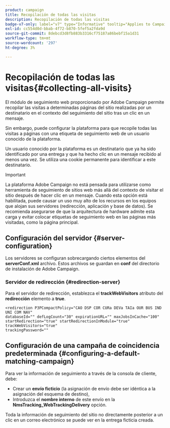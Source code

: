 ```yaml
---
product: campaign
title: Recopilación de todas las visitas
description: Recopilación de todas las visitas
badge-v7-only: label="v7" type="Informative" tooltip="Applies to Campaign Classic v7 only"
exl-id: cc554d0d-bbab-4f72-b870-5fef5a2fda9d
source-git-commit: 8debcd3d8fb883b3316cf75187a86bebf15a1d31
workflow-type: tm+mt
source-wordcount: '297'
ht-degree: 3%

---
```


# Recopilación de todas las visitas{#collecting-all-visits}

El módulo de seguimiento web proporcionado por Adobe Campaign permite recopilar las visitas a determinadas páginas del sitio realizadas por un destinatario en el contexto del seguimiento del sitio tras un clic en un mensaje.

Sin embargo, puede configurar la plataforma para que recopile todas las visitas a páginas con una etiqueta de seguimiento web de un usuario conocido de la plataforma.

Un usuario conocido por la plataforma es un destinatario que ya ha sido identificado por una entrega y que ha hecho clic en un mensaje recibido al menos una vez. Se utiliza una cookie permanente para identificar a este destinatario.

>[!IMPORTANT]
>
>La plataforma Adobe Campaign no está pensada para utilizarse como herramienta de seguimiento de sitios web más allá del contexto de visitar el sitio después de hacer clic en un mensaje. Cuando esta opción está habilitada, puede causar un uso muy alto de los recursos en los equipos que alojan sus servidores (redirección, aplicación y base de datos). Se recomienda asegurarse de que la arquitectura de hardware admite esta carga y evitar colocar etiquetas de seguimiento web en las páginas más visitadas, como la página principal.

## Configuración del servidor {#server-configuration}

Los servidores se configuran sobrecargando ciertos elementos del **serverConf.xml** archivo. Estos archivos se guardan en **conf** del directorio de instalación de Adobe Campaign.

### Servidor de redirección {#redirection-server}

Para el servidor de redirección, establezca el **trackWebVisitors** atributo del **redirección** elemento a **true**.

```
<redirection P3PCompactPolicy="CAO DSP COR CURa DEVa TAIa OUR BUS IND UNI COM NAV"
databaseId="" defLogCount="30" expirationURL="" maxJobsInCache="100"
startRedirection="true" startRedirectionInModule="true" trackWebVisitors="true"
trackingPassword=""
```

## Configuración de una campaña de coincidencia predeterminada {#configuring-a-default-matching-campaign}

Para ver la información de seguimiento a través de la consola de cliente, debe:

* Crear un **envío ficticio** (la asignación de envío debe ser idéntica a la asignación del esquema de destino),
* Introduzca el **nombre interno** de este envío en la **NmsTracking_WebTrackingDelivery** opción.

Toda la información de seguimiento del sitio no directamente posterior a un clic en un correo electrónico se puede ver en la entrega ficticia creada.
